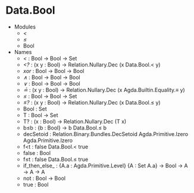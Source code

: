 # Data.Bool

- Modules
  - _<_
  - _≤_
  - Bool
- Names
  - _<_       : Bool → Bool → Set
  - _<?_      : (x y : Bool) → Relation.Nullary.Dec (x Data.Bool.< y)
  - _xor_     : Bool → Bool → Bool
  - _∧_       : Bool → Bool → Bool
  - _∨_       : Bool → Bool → Bool
  - _≟_       : (x y : Bool) → Relation.Nullary.Dec (x Agda.Builtin.Equality.≡ y)
  - _≤_       : Bool → Bool → Set
  - _≤?_      : (x y : Bool) → Relation.Nullary.Dec (x Data.Bool.≤ y)
  - Bool      : Set
  - T         : Bool → Set
  - T?        : (x : Bool) → Relation.Nullary.Dec (T x)
  - b≤b       : {b : Bool} → b Data.Bool.≤ b
  - decSetoid : Relation.Binary.Bundles.DecSetoid Agda.Primitive.lzero Agda.Primitive.lzero
  - f<t       : false Data.Bool.< true
  - false     : Bool
  - f≤t       : false Data.Bool.≤ true
  - if_then_else_ : {A.a : Agda.Primitive.Level} {A : Set A.a} → Bool → A → A → A
  - not       : Bool → Bool
  - true      : Bool

